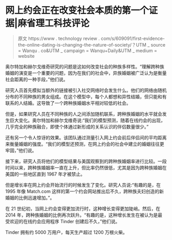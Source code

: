 # 网上约会正在改变社会本质的第一个证据|麻省理工科技评论

> 原文 https://www . technology review . com/s/609091/first-evidence-the-online-dating-is-changing-the-nature-of-society/？UTM _ source = Wanqu . co&UTM _ campaign = Wanqu+Daily&UTM _ medium = website

奥尔特加和赫尔戈维奇研究的问题是这如何改变社会的种族多样性。“理解跨种族婚姻的演变是一个重要的问题，因为在我们的社会中，异族婚姻被广泛认为是衡量社会距离的一种手段，”他们说。

研究人员首先模拟当额外的链接被引入社交网络时会发生什么。他们的网络由随机分布的不同种族的男女组成。在这个模型中，每个人都想和异性结婚，但只能和有联系的人结婚。这导致了一个跨种族婚姻水平相对较低的社会。

但是，如果研究人员在不同种族的人之间添加随机联系，跨种族婚姻的水平就会发生巨大变化。奥尔特加和赫尔戈维奇说:“我们的模型预测，随着在线约会的出现，几乎完全的种族融合，即使个体通过新形成的关系认识的伴侣数量很少。”

还有另一个令人惊讶的效果。该团队通过测量引入网上约会前后伴侣间的平均距离来衡量婚姻的强度。“我们的模型还预测，在网上约会的社会中建立的婚姻往往更牢固，”他们说。

接下来，研究人员将他们的模型结果与美国观察到的跨种族婚姻率进行比较。一段时间以来，跨种族婚姻率一直在上升，但比率仍然很低，尤其是因为跨种族婚姻在美国的一些地区直到 1967 年才被禁止。

但是增长率在网上约会开始流行的时候发生了变化。研究人员说:“有趣的是，在 1995 年像 Match.com 这样的第一个约会网站推出后不久，跨种族夫妇创造的新婚姻的比例迅速增加。”。

在 21 世纪初，当网上约会变得更加流行时，这种增长变得更加陡峭。然后，在 2014 年，跨种族婚姻的比例再次跃升。“有趣的是，这种增长发生在被认为是最受欢迎的在线约会应用程序 Tinder 创建后不久，”他们说。

Tinder 拥有约 5000 万用户，每天生产超过 1200 万根火柴。